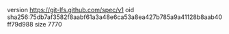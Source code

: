 version https://git-lfs.github.com/spec/v1
oid sha256:75db7af3582f8aabf61a3a48e6ca53a8ea427b785a9a41128b8aab40ff79d988
size 7770
